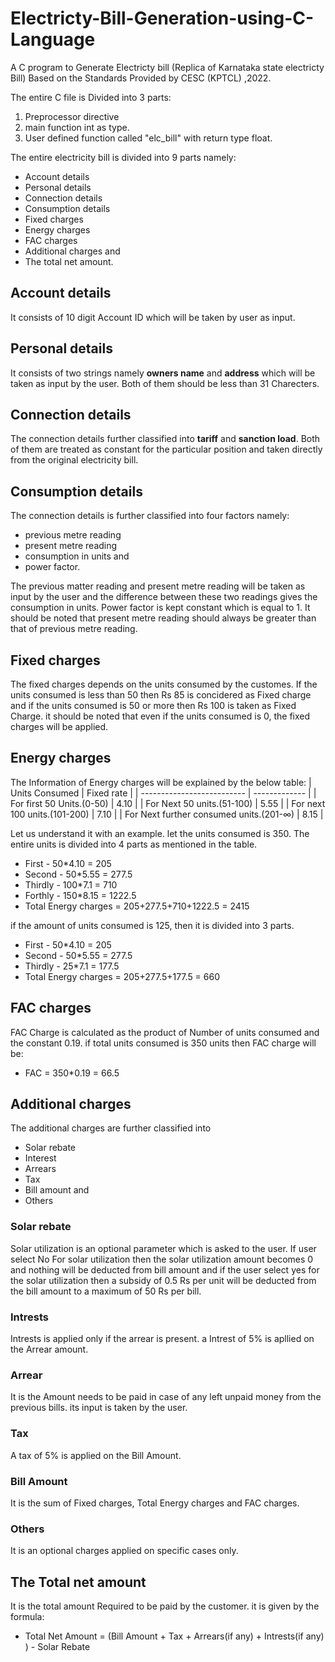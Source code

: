 # Electricty-Bill-Generation-using-C-Language
A C program to Generate Electricty bill (Replica of Karnataka state electricty Bill) Based on the Standards Provided by CESC (KPTCL) ,2022.

The entire C file is Divided into 3 parts:
1. Preprocessor directive
2. main function int as type.
3. User defined function called "elc_bill" with return type float.

The entire electricity bill is divided into 9 parts namely:
- Account details 
- Personal details 
- Connection details 
- Consumption details 
- Fixed charges 
- Energy charges 
- FAC charges 
- Additional charges and 
- The total net amount.

## Account details
It consists of 10 digit Account ID which will be taken by user as input.

## Personal details 
It consists of two strings namely **owners name** and **address** which will be taken as input by the user. 
Both of them should be less than 31 Charecters.

## Connection details 
The connection details further classified into **tariff** and **sanction load**. Both of them are treated as constant for the particular position and taken directly from the original electricity bill.
	
## Consumption details
The connection details is further classified into four factors namely:
- previous metre reading 
- present metre reading 
- consumption in units and 
- power factor.

The previous matter reading and present metre reading will be taken as input by the user and the difference between these two readings gives the consumption in units. Power factor is kept constant which is equal to 1.
It should be noted that present metre reading should always be greater than that of previous metre reading.

## Fixed charges
The fixed charges depends on the units consumed by the customes. If the units consumed is less than 50 then Rs 85 is concidered as Fixed charge and if the units consumed is 50 or more then Rs 100 is taken as Fixed Charge. it should be noted that even if the units consumed is 0, the fixed charges will be applied.

## Energy charges
The Information of Energy charges will be explained by the below table:
| Units Consumed             | Fixed rate |
| -------------------------- | ------------- |
| For first 50 Units.(0-50) | 4.10 |
| For Next 50 units.(51-100) | 5.55 |
| For next 100 units.(101-200) | 7.10  |
| For Next further consumed units.(201-∞) | 8.15  |

Let us understand it with an example. let the units consumed is 350. The entire units is divided into 4 parts as mentioned in the table.
- First - 50*4.10 = 205
- Second - 50*5.55 = 277.5
- Thirdly - 100*7.1 = 710
- Forthly - 150*8.15 = 1222.5
- Total Energy charges = 205+277.5+710+1222.5 = 2415

if the amount of units consumed is 125, then it is divided into 3 parts.
- First - 50*4.10 = 205
- Second - 50*5.55 = 277.5
- Thirdly - 25*7.1 = 177.5
- Total Energy charges = 205+277.5+177.5 = 660

## FAC charges 
FAC Charge is calculated as the product of Number of units consumed and the constant 0.19.
if total units consumed is 350 units then FAC charge will be:
- FAC = 350*0.19 = 66.5

## Additional charges

The additional charges are further classified into 
- Solar rebate 
- Interest 
- Arrears 
- Tax 
- Bill amount and 
- Others

### Solar rebate
Solar utilization is an optional parameter which is asked to the user. If user select No For solar utilization then the solar utilization amount becomes 0 and nothing will be deducted from bill amount and if the user select yes for the solar utilization then a subsidy of 0.5 Rs per unit will be deducted from the bill amount to a maximum of 50 Rs per bill.

### Intrests
Intrests is applied only if the arrear is present. a Intrest of 5% is apllied on the Arrear amount.

### Arrear
It is the Amount needs to be paid in case of any left unpaid money from the previous bills. its input is taken by the user.

### Tax 
A tax of 5% is applied on the Bill Amount.

### Bill Amount 
It is the sum of Fixed charges, Total Energy charges and FAC charges.

### Others
It is an optional charges applied on specific cases only.

## The Total net amount
It is the total amount Required to be paid by the customer. it is given by the formula:
* Total Net Amount = (Bill Amount + Tax + Arrears(if any) + Intrests(if any) ) - Solar Rebate 
